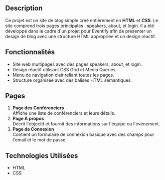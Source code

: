 ## Description
Ce projet est un site de blog simple créé entièrement en **HTML** et **CSS**. Le site comprend trois pages principales : speakers, about, et login. Il a été développé dans le cadre d'un projet pour Eventify afin de présenter un design de blog avec une structure HTML appropriée et un design réactif.
## Fonctionnalités
- Site web multipages avec des pages speakers, about, et login.
- Design réactif utilisant CSS Grid et Media Queries.
- Menu de navigation clair reliant toutes les pages.
- Structure organisée avec des balises HTML sémantiques.
## Pages
1. **Page des Conférenciers**  
   Affiche une liste de conférenciers et leurs détails.
2. **Page À propos**  
   Décrit l'objectif et fournit des informations sur l'équipe ou l'événement.
3. **Page de Connexion**  
   Contient un formulaire de connexion basique avec des champs pour l'email et le mot de passe.
## Technologies Utilisées
- HTML
- CSS
